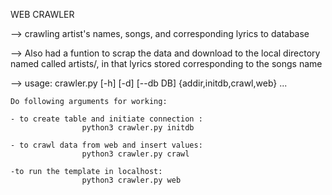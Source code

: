 WEB CRAWLER

--> crawling artist's names, songs, and corresponding lyrics to database 

--> Also had a funtion to scrap the data and download to the local directory named called artists/, in that lyrics stored corresponding to the songs name

--> usage: crawler.py [-h] [-d] [--db DB] {addir,initdb,crawl,web} ...

    Do following arguments for working:
    
    - to create table and initiate connection :
                    python3 crawler.py initdb
    
    - to crawl data from web and insert values:
                    python3 crawler.py crawl
    
    -to run the template in localhost:
                    python3 crawler.py web
